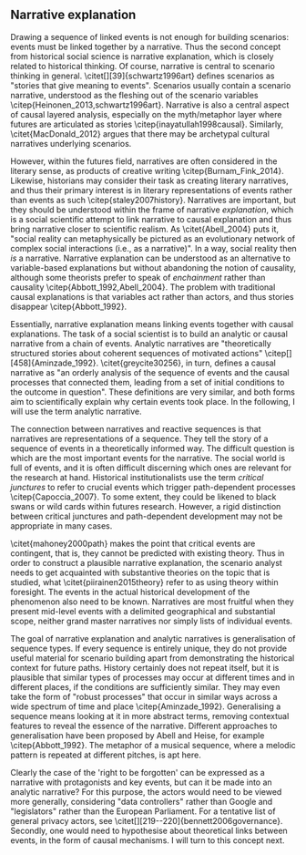 ## Narrative explanation

Drawing a sequence of linked events is not enough for building scenarios: events must be linked together by a narrative. Thus the second concept from historical social science is narrative explanation, which is closely related to historical thinking.
Of course, narrative is central to scenario thinking in general. \citet[][39]{schwartz1996art} defines scenarios as "stories that give meaning to events". Scenarios usually contain a scenario narrative, understood as the fleshing out of the scenario variables \citep{Heinonen_2013,schwartz1996art}.
Narrative is also a central aspect of causal layered analysis, especially on the myth/metaphor layer where futures are articulated as stories \citep{inayatullah1998causal}.
Similarly, \citet{MacDonald_2012} argues that there may be archetypal cultural narratives underlying scenarios.

However, within the futures field, narratives are often considered in the literary sense, as products of creative writing \citep{Burnam_Fink_2014}.
Likewise, historians may consider their task as creating literary narratives, and thus their primary interest is in literary representations of events rather than events as such \citep{staley2007history}.
Narratives are important, but they should be understood within the frame of narrative *explanation*, which is a social scientific attempt to link narrative to causal explanation and thus bring narrative closer to scientific realism.
As \citet{Abell_2004} puts it, "social reality can metaphysically be pictured as an evolutionary network of complex social interactions (i.e., as a narrative)".
In a way, social reality then *is* a narrative.
Narrative explanation can be understood as an alternative to variable-based explanations but without abandoning the notion of causality, although some theorists prefer to speak of *enchainment* rather than causality \citep{Abbott_1992,Abell_2004}.
The problem with traditional causal explanations is that variables act rather than actors, and thus stories disappear \citep{Abbott_1992}.

Essentially, narrative explanation means linking events together with causal explanations.
The task of a social scientist is to build an analytic or causal narrative from a chain of events.
Analytic narratives are "theoretically structured stories about coherent sequences of motivated actions" \citep[][458]{Aminzade_1992}.
\citet{greycite30256}, in turn, defines a causal narrative as "an orderly analysis of the sequence of events and the causal processes that connected them, leading from a set of initial conditions to the outcome in question".
These definitions are very similar, and both forms aim to scientifically explain why certain events took place.
In the following, I will use the term analytic narrative.

The connection between narratives and reactive sequences is that narratives are representations of a sequence.
They tell the story of a sequence of events in a theoretically informed way.
The difficult question is which are the most important events for the narrative.
The social world is full of events, and it is often difficult discerning which ones are relevant for the research at hand. Historical institutionalists use the term *critical junctures* to refer to crucial events which trigger path-dependent processes \citep{Capoccia_2007}. To some extent, they could be likened to black swans or wild cards within futures research.
However, a rigid distinction between critical junctures and path-dependent development may not be appropriate in many cases.

\citet{mahoney2000path} makes the point that critical events are contingent, that is, they cannot be predicted with existing theory.
Thus in order to construct a plausible narrative explanation, the scenario analyst needs to get acquainted with substantive theories on the topic that is studied, what \citet{piirainen2015theory} refer to as using theory within foresight.
The events in the actual historical development of the phenomenon also need to be known.
Narratives are most fruitful when they present mid-level events with a delimited geographical and substantial scope, neither grand master narratives nor simply lists of individual events.

The goal of narrative explanation and analytic narratives is generalisation of sequence types.
If every sequence is entirely unique, they do not provide useful material for scenario building apart from demonstrating the historical context for future paths.
History certainly does not repeat itself, but it is plausible that similar types of processes may occur at different times and in different places, if the conditions are sufficiently similar.
They may even take the form of "robust processes" that occur in similar ways across a wide spectrum of time and place \citep{Aminzade_1992}.
Generalising a sequence means looking at it in more abstract terms, removing contextual features to reveal the essence of the narrative.
Different approaches to generalisation have been proposed by Abell and Heise, for example \citep{Abbott_1992}.
The metaphor of a musical sequence, where a melodic pattern is repeated at different pitches, is apt here.

Clearly the case of the 'right to be forgotten' can be expressed as a narrative with protagonists and key events, but can it be made into an analytic narrative?
For this purpose, the actors would need to be viewed more generally, considering "data controllers" rather than Google and "legislators" rather than the European Parliament.
For a tentative list of general privacy actors, see \citet[][219--220]{bennett2006governance}.
Secondly, one would need to hypothesise about theoretical links between events, in the form of causal mechanisms.
I will turn to this concept next.
